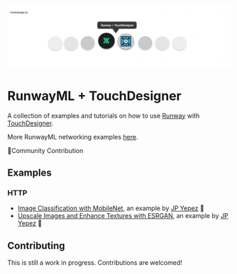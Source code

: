 <p align="center">
  <img src="./assets/cover_runway_touchdesigner_github.jpg">
</p>

# RunwayML + TouchDesigner

A collection of examples and tutorials on how to use [Runway](https://runwayapp.ai/) with [TouchDesigner](https://www.derivative.ca/).

More RunwayML networking examples [here](https://learn.runwayml.com/#/networking/examples).

🎉Community Contribution

## Examples

### HTTP
* [Image Classification with MobileNet](MobileNet/TDClassifier), an example by [JP Yepez](https://www.jpyepez.com) 🎉
* [Upscale Images and Enhance Textures with ESRGAN](ESRGAN/EnhanceTextures), an example by [JP Yepez](https://www.jpyepez.com) 🎉

## Contributing

This is still a work in progress. Contributions are welcomed!

